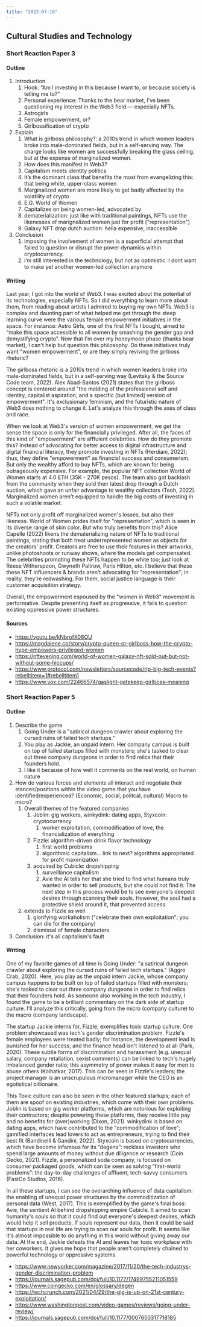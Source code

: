 ```yaml
---
title: "2022-07-16"
---
```

## Cultural Studies and Technology
### Short Reaction Paper 3
#### Outline
 1. Introduction
	 1. Hook: “Am I investing in this because I want to, or because society is telling me to?”
	 2. Personal experience: Thanks to the bear market, I’ve been questioning my interest in the Web3 field — especially NFTs. 
	 3. Astrogirls
	 4. Female empowerment, or?
	 5. Girlbossification of crypto
 2. Explain
	 1. What is girlboss philosophy?: a 2010s trend in which women leaders broke into male-dominated fields, but in a self-serving way. The charge looks like women are successfully breaking the glass ceiling, but at the expense of marginalized women.
	 2. How does this manifest in Web3? 
	 3. Capitalism meets identity politics
	 4. It’s the dominant class that benefits the most from evangelizing this: that being white, upper-class women
	 5. Marginalized women are more likely to get badly affected by the volatility of crypto
	 6. E.G. World of Women
	 7. Capitalizes on being women-led, advocated by 
	 8. dematerialization: just like with traditional paintings, NFTs use the likenesses of marignalized women just for profit ("representation")
	 9. Galaxy NFT drop dutch auction: hella expensive, inaccessible
 3. Conclusion
	 1. imposing the involvement of women is a superficial attempt that failed to question or disrupt the power dynamics within cryptocurrency.
	 2. i’m still interested in the technology, but not as optimistic. I dont want to make yet another women-led collection anymore

#### Writing
Last year, I got into the world of Web3. I was excited about the potential of its technologies, especially NFTs. So I did everything to learn more about them, from reading about artists I admired to buying my own NFTs. Web3 is complex and daunting part of what helped me get through the steep learning curve were the various female empowerment initiatives in the space. For instance: Astro Girls, one of the first NFTs I bought, aimed to “make this space accessible to all women by smashing the gender gap and demystifying crypto“. Now that I'm over my honeymoon phase (thanks bear market), I can't help but question this philosophy. Do these initiatives truly want "women empowerment", or are they simply reviving the girlboss rhetoric?

The girlboss rhetoric is a 2010s trend in which women leaders broke into male-dominated fields, but in a self-serving way (Levitsky & the Source Code team, 2022). Alex Abad-Santos (2021) states that the girlboss concept is centered around "the melding of the professional self and identity, capitalist aspiration, and a specific [but limited] version of empowerment". It's exclusionary feminism, and the futuristic nature of Web3 does nothing to change it. Let's analyze this through the axes of class and race.

When we look at Web3's version of women empowerment, we get the sense the space is only for the financially privileged. After all, the faces of this kind of "empowerment" are afffulent celebrities. How do they promote this? Instead of advocating for better access to digital infrastructure and digital financial literacy, they promote investing in NFTs (Herdiani, 2022); thus, they define "empowerment" as financial success and consumerism. But only the wealthy afford to buy NFTs, which are known for being outrageously expensive. For example, the popular NFT collection World of Women starts at 4.0 ETH (35K - 270K pesos). The team also got backlash from the community when they sold their latest drop through a Dutch auction, which gave an unfair advantage to wealthy collectors (Teoh, 2022). Marginalized women aren't equipped to handle the big costs of investing in such a volatile market. 

NFTs not only profit off marginalized women's losses, but also their likeness. World of Women prides itself for "representation", which is seen in its diverse range of skin color. But who truly benefits from this? Alice Capelle (2022) likens the dematerializing nature of NFTs to traditional paintings, stating that both treat underrepresented women  as objects for the creators' profit. Creators are free to use their features in their artworks, unlike photoshoots or runway shows, where the models get compensated. The celebrities promoting these NFTs happen to be white too; just look at Reese Witherspoon, Gwyneth Paltrow, Paris Hilton, etc. I believe that these these NFT influencers & brands aren't  advocating for "representation"; in reality, they're redwashing. For them, social justice language is their customer acquisition strategy. 

Overall, the empowerment espoused by the "women in Web3" movement is performative. Despite presenting itself as progressive, it fails to question existing oppressive power structures.

#### Sources
- https://youtu.be/kNbrofX06OU
- https://magdalene.co/story/crypto-queen-or-girlboss-how-the-crypto-hype-empowers-privileged-women
- https://nftevening.com/world-of-women-galaxy-nft-sold-out-but-not-without-some-hiccups/
- https://www.protocol.com/newsletters/sourcecode/rip-big-tech-events?rebelltitem=1#rebelltitem1
- https://www.vox.com/22466574/gaslight-gatekeep-girlboss-meaning

### Short Reaction Paper 5
#### Outline
1. Describe the game
	1. Going Under is a "satirical dungeon crawler about exploring the cursed ruins of failed tech startups."
	3. You play as Jackie, an unpaid intern. Her company campus is built on top of failed startups filled with monsters; she's tasked to clear out three company dungeons in order to find relics that their founders hold.
	4. I like it because of how well it comments on the real world, on human nature
2. How do various forces and elements all interact and negotiate their stances/positions within the video game that you have identified/experienced? (Economic, social, politcal, cultural) Macro to micro?
	1. Overall themes of the featured companies
		1. Joblin: gig workers, winkydink: dating apps, Styxcoin: cryptocurrency
			1. worker exploitation, commodification of love, the financialization of everything
		2. Fizzle: algorithm-driven drink flavor technology
			1. first world problems
			2. algorithmic capitalism... link to next? algorithms appropriated for profit maximization
		3. acquired by Cubicle: dropshipping
			1. surveillance capitalism
			2.  Avie the AI tells her that she tried to find what humans truly wanted in order to sell products, but she could not find it. The next step in this process would be to see everyone's deepest desires through scanning their souls. However, the soul had a protective shield around it, that prevented access.
	2. extends to Fizzle as well
		1. glorifying workaholism ("celebrate their own exploitation"; you can die for the company)
		2. dismissal of female characters
3. Conclusion: it's all capitalism's fault
	


#### Writing
One of my favorite games of all time is Going Under: "a satirical dungeon crawler about exploring the cursed ruins of failed tech startups." (Aggro Crab, 2020). Here, you play as the unpaid intern Jackie, whose company campus happens to be built on top of failed startups filled with monsters; she's tasked to clear out three company dungeons in order to find relics that their founders hold. As someone also working in the tech industry, I found the game to be a brilliant commentary on the dark side of startup culture. I'll analyze this critically, going from the micro (company culture) to the macro (company landscape). 

The startup Jackie interns for, Fizzle, exemplifies toxic startup culture. One problem showcased was tech's gender discrimination problem. Fizzle's female employees were treated badly; for instance, the development lead is punished for her success, and the finance head isn't listened to at all (Park, 2020). These subtle forms of discrimination and harassment (e.g. unequal salary, company retaliation, sexist comments) can be linked to tech's hugely imbalanced gender ratio; this asymmetry of power makes it easy for men to abuse others (Kolhatkar, 2017). This can be seen in Fizzle's leaders; the project manager is an unscrupulous micromanager while the CEO is an egotistical billionaire. 

This Toxic culture can also be seen in the other featured startups; each of them are spoof on  existing industries, which come with their own problems. Joblin is based on gig worker platforms, which are notorious for exploiting their contractors; despite powering these platforms, they receive little pay and no benefits for (over)working (Dixon, 2021). winkydink is based on dating apps, which have contributed to the "commodification of love"; gamified interfaces lead lovers to act as entrepreneurs, trying to find their best fit (Bandinelli & Gandini, 2022). Styxcoin is based on cryptocurrencies, which have become infamous for its “degens”: reckless investors who spend large amounts of money without due diligence or research (Coin Gecko, 2021). Fizzle, a personalized soda company, is focused on consumer packaged goods, which can be seen as solving “first-world problems”: the day-to-day challenges of affluent, tech-savvy consumers (FastCo Studios, 2016).

In all these startups, I can see the overarching influence of data capitalism: the enabling of unequal power structures by the commoditization of personal data (West, 2017). This is exemplified by the game's final boss: Avie, the sentient AI behind dropshipping empire Cubicle. It aimed to scan humanity's souls so that it could find out everyone's deepest desires, which would help it sell products. If souls represent our data, then it could be said that startups in real life are trying to scan our souls for profit. It seems like it's almost impossible to do anything in this world without giving away our data. At the end, Jackie defeats the AI and leaves her toxic workplace with her coworkers. It gives me hope that people aren't completely chained to powerful technology or oppressive systems.




- https://www.newyorker.com/magazine/2017/11/20/the-tech-industrys-gender-discrimination-problem
- https://journals.sagepub.com/doi/full/10.1177/17499755211051559
- https://www.coingecko.com/en/glossary/degen
- https://techcrunch.com/2021/04/29/the-gig-is-up-on-21st-century-exploitation/
- https://www.washingtonpost.com/video-games/reviews/going-under-review/
- https://journals.sagepub.com/doi/full/10.1177/0007650317718185


